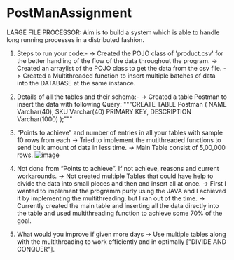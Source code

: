 # PostManAssignment
LARGE FILE PROCESSOR: Aim is to build a system which is able to handle long running processes in a distributed fashion.
1. Steps to run your code:-
  -> Created the POJO class of 'product.csv' for the better handling of the flow of the data throughout the program.
  -> Created an arraylist of the POJO class to get the data from the csv file.
  -> Created a Multithreaded function to insert multiple batches of data into the DATABASE at the same instance.


2. Details of all the tables and their schema:-
  -> Created a table Postman to insert the data with following Query:
  """CREATE TABLE Postman (
  NAME Varchar(40),
  SKU Varchar(40) PRIMARY KEY,
  DESCRIPTION Varchar(1000)
  );"""

3. “Points to achieve” and number of entries in all your tables with sample 10 rows from each
-> Tried to implement the mutithreaded functions to send bulk amount of data in less time. 
-> Main Table consist of 5,00,000 rows.
![image](https://user-images.githubusercontent.com/73744393/135102192-3288c926-e98e-456b-ac29-aafa3a5b9680.png)

4. Not done from “Points to achieve”. If not achieve, reasons and current workarounds.
-> Not created multiple Tables that could have help to divide the data into small pieces and then and insert all at once.
-> First I wanted to implement the programm purly using the JAVA and I achieved it by implementing the multithreading. but I ran out of the time.
-> Currently created the main table and inserting all the data directly into the table and used multithreading function to achieve some 70% of the goal.

5. What would you improve if given more days
-> Use multiple tables along with the multithreading to work efficiently and in optimally ["DIVIDE AND CONQUER"].

